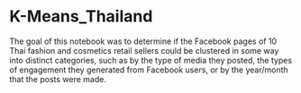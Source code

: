 # K-Means_Thailand
The goal of this notebook was to determine if the Facebook pages of 10 Thai fashion and cosmetics retail sellers could be clustered in some way into distinct categories, such as by the type of media they posted, the types of engagement they generated from Facebook users, or by the year/month that the posts were made.
